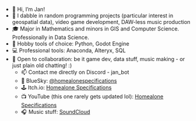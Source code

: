 - 👋 Hi, I’m Jan!
- 👀 I dabble in random programming projects (particular interest in geospatial data), video game development, DAW-less music production
- 🎓 Major in Mathematics and minors in GIS and Computer Science. Professionally in Data Science.
- 🔨 Hobby tools of choice: Python, Godot Engine
- 💻 Professional tools: Anaconda, Alteryx, SQL
- 💞️ Open to collaboration: be it game dev, data stuff, music making - or just plain old chatting! :)
  - 📫 Contact me directly on Discord - jan_bot
  - 🦋 BlueSky: [@homealonespecifications](https://bsky.app/profile/homealonespecifications.itch.io)
  - 🕹️ Itch.io: [Homealone Specifications](https://homealonespecifications.itch.io/)
  - 📺 YouTube (this one rarely gets updated lol): [Homealone Specifications](https://www.youtube.com/@yunghomealone)
  - 🎧 Music stuff: [SoundCloud](https://soundcloud.com/skrumpti0uzz)

<!---
jan-domalaon/jan-domalaon is a ✨ special ✨ repository because its `README.md` (this file) appears on your GitHub profile.
You can click the Preview link to take a look at your changes.
--->
